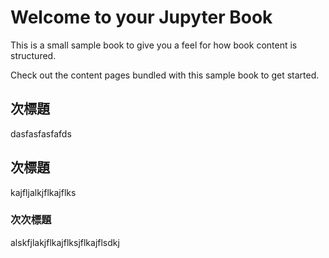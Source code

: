 Welcome to your Jupyter Book
============================

This is a small sample book to give you a feel for how book content is
structured.

Check out the content pages bundled with this sample book to get started.

## 次標題

dasfasfasfafds


## 次標題
kajfljalkjflkajflks

### 次次標題

alskfjlakjflkajflksjflkajflsdkj





